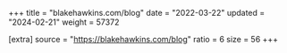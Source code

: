 +++
title = "blakehawkins.com/blog"
date = "2022-03-22"
updated = "2024-02-21"
weight = 57372

[extra]
source = "https://blakehawkins.com/blog"
ratio = 6
size = 56
+++

